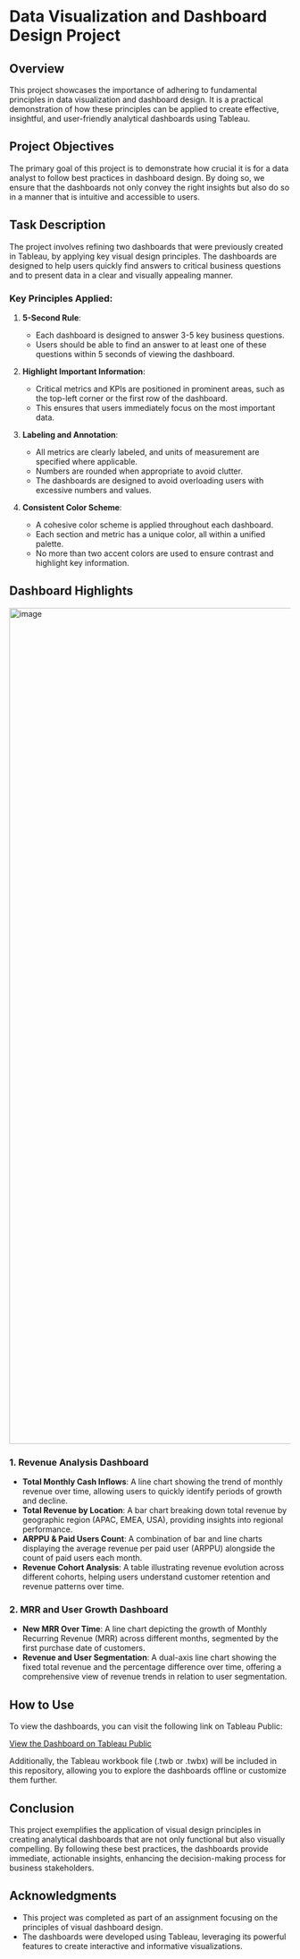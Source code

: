
# Data Visualization and Dashboard Design Project

## Overview

This project showcases the importance of adhering to fundamental principles in data visualization and dashboard design. It is a practical demonstration of how these principles can be applied to create effective, insightful, and user-friendly analytical dashboards using Tableau.

## Project Objectives

The primary goal of this project is to demonstrate how crucial it is for a data analyst to follow best practices in dashboard design. By doing so, we ensure that the dashboards not only convey the right insights but also do so in a manner that is intuitive and accessible to users.

## Task Description

The project involves refining two dashboards that were previously created in Tableau, by applying key visual design principles. The dashboards are designed to help users quickly find answers to critical business questions and to present data in a clear and visually appealing manner.

### Key Principles Applied:

1. **5-Second Rule**:
   - Each dashboard is designed to answer 3-5 key business questions.
   - Users should be able to find an answer to at least one of these questions within 5 seconds of viewing the dashboard.

2. **Highlight Important Information**:
   - Critical metrics and KPIs are positioned in prominent areas, such as the top-left corner or the first row of the dashboard.
   - This ensures that users immediately focus on the most important data.

3. **Labeling and Annotation**:
   - All metrics are clearly labeled, and units of measurement are specified where applicable.
   - Numbers are rounded when appropriate to avoid clutter.
   - The dashboards are designed to avoid overloading users with excessive numbers and values.

4. **Consistent Color Scheme**:
   - A cohesive color scheme is applied throughout each dashboard.
   - Each section and metric has a unique color, all within a unified palette.
   - No more than two accent colors are used to ensure contrast and highlight key information.

## Dashboard Highlights

<img width="1494" alt="image" src="https://github.com/user-attachments/assets/6402d3ba-3773-4521-8ee5-70db6999e733">

### 1. **Revenue Analysis Dashboard**
   - **Total Monthly Cash Inflows**: A line chart showing the trend of monthly revenue over time, allowing users to quickly identify periods of growth and decline.
   - **Total Revenue by Location**: A bar chart breaking down total revenue by geographic region (APAC, EMEA, USA), providing insights into regional performance.
   - **ARPPU & Paid Users Count**: A combination of bar and line charts displaying the average revenue per paid user (ARPPU) alongside the count of paid users each month.
   - **Revenue Cohort Analysis**: A table illustrating revenue evolution across different cohorts, helping users understand customer retention and revenue patterns over time.

### 2. **MRR and User Growth Dashboard**
   - **New MRR Over Time**: A line chart depicting the growth of Monthly Recurring Revenue (MRR) across different months, segmented by the first purchase date of customers.
   - **Revenue and User Segmentation**: A dual-axis line chart showing the fixed total revenue and the percentage difference over time, offering a comprehensive view of revenue trends in relation to user segmentation.

## How to Use

To view the dashboards, you can visit the following link on Tableau Public:

[View the Dashboard on Tableau Public](https://public.tableau.com/views/DataVisualizationandDashboardDesignProject/ComprehensiveRevenueandUserAnalysisDashboard?:language=en-US&publish=yes&:sid=&:redirect=auth&:display_count=n&:origin=viz_share_link)

Additionally, the Tableau workbook file (.twb or .twbx) will be included in this repository, allowing you to explore the dashboards offline or customize them further.

## Conclusion

This project exemplifies the application of visual design principles in creating analytical dashboards that are not only functional but also visually compelling. By following these best practices, the dashboards provide immediate, actionable insights, enhancing the decision-making process for business stakeholders.

## Acknowledgments

- This project was completed as part of an assignment focusing on the principles of visual dashboard design.
- The dashboards were developed using Tableau, leveraging its powerful features to create interactive and informative visualizations.
